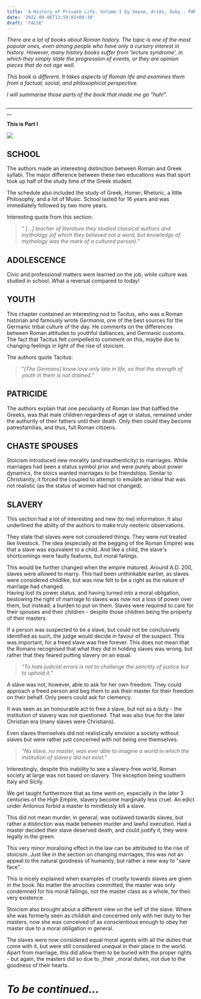 ```yaml
---
title: 'A History of Private Life, Volume I by Veyne, Ariès, Duby - PART I'
date: '2022-09-06T13:59:01+09:30'
draft: 'FALSE'
---
```

_There are a lot of books about Roman history. The topic is one of the most popular ones, even among people who have only a cursory interest in history. However, many history books suffer from 'lecture syndrome', in which they simply state the progression of events, or they are opinion pieces that do not age well._

_This book is different. It takes aspects of Roman life and examines them from a factual, social, and philosophical perspective._

_I will summarise those parts of the book that made me go "huh!"._

_\_\_\_\_\_\_\_\_\_\_\_\_\_\_\_\_\_\_\_\_\_\_\_\_\_\_\_\_\_\_\_\_\_\_\_\_\_\_\_\_\_\_\_\_\_\_\_\_\_\_\_\_\_\_\_\_\_\_\_\_\_\_\_\_\_\_\_\_\_\_\_\_\_\_\_\_\_\_\_\__

**This is Part I**

![](/images/uploads/peter-chiykowski-oah6e5s1fvu-unsplash.jpg)



## SCHOOL

The authors made an interesting distinction between Roman and Greek syllabi. The major difference between these two educations was that sport took up half of the study time of the Greek student. 

The schedule also included the study of Greek, Homer, Rhetoric, a little Philosophy, and a lot of Music. School lasted for 16 years and was immediately followed by two more years. 

Interesting quote from this section:

> _" \[...] teacher of literature they studied classical authors and mythology (of which they believed not a word, but knowledge of mythology was the mark of a cultured person)."_

## ADOLESCENCE

Civic and professional matters were learned on the job, while culture was studied in school. What a reversal compared to today!

## YOUTH

This chapter contained an interesting nod to Tacitus, who was a Roman historian and famously wrote _Germania_, one of the best sources for the Germanic tribal culture of the day. He comments on the differences between Roman attitudes to youthful dalliances, and Germanic customs. The fact that Tacitus felt compelled to comment on this, maybe due to changing feelings in light of the rise of stoicism.

The authors quote Tacitus: 

> "_\[The Germans] know love only late in life, so that the strength of youth in them is not drained."_

## PATRICIDE

The authors explain that one peculiarity of Roman law that baffled the Greeks, was that male children regardless of age or status, remained under the authority of their fathers until their death. Only then could they become patresfamilias, and thus, full Roman citizens.

## CHASTE SPOUSES

Stoicism introduced new morality (and inauthenticity) to marriages. While marriages had been a status symbol prior and were purely about power dynamics, the stoics wanted marriages to be friendships. Similar to Christianity, it forced the coupled to attempt to emulate an ideal that was not realistic (as the status of women had not changed).

## SLAVERY

This section had a lot of interesting and new (to me) information. It also underlined the ability of the authors to make truly neoteric observations.

They state that slaves were not considered things. They were not treated like livestock. The idea (especially at the begging of the Roman Empire) was that a slave was equivalent to a child. And like a child, the slave's shortcomings were faulty features, but moral failings. 

This would be further changed when the empire matured. Around A.D. 200, slaves were allowed to marry. This had been unthinkable earlier, as slaves were considered childlike, but was now felt to be a right as the nature of marriage had changed. \
Having lost its power status, and having turned into a moral obligation, bestowing the right of marriage to slaves was now not a loss of power over them, but instead, a burden to put on them. Slaves were required to care for their spouses and their children - despite those children being the property of their masters.

If a person was suspected to be a slave, but could not be conclusively identified as such, the judge would decide in favour of the suspect. This was important, for a freed slave was free forever. This does not mean that the Romans recognised that what they did in holding slaves was wrong, but rather that they feared putting slavery on an equal.

> _"To hate judicial errors is not to challenge the sanctity of justice but to uphold it."_

A slave was not, however, able to ask for her own freedom. They could approach a freed person and beg them to ask their master for their freedom on their behalf. Only peers could ask for clemency. 

It was seen as an honourable act to free a slave, but not as a duty - the institution of slavery was not questioned. That was also true for the later Christian era (many slaves were Christians).

Even slaves themselves did not realistically envision a society without slaves but were rather just concerned with not being one themselves.

> _"No slave, no master, was ever able to imagine a world in which the institution of slavery did not exist."_

Interestingly, despite this inability to see a slavery-free world, Roman society at large was not based on slavery. The exception being southern Italy and Sicily.

We get taught furthermore that as time went on, especially in the later 3 centuries of the High Empire, slavery become marginally less cruel. An edict under Antonius forbid a master to mindlessly kill a slave.

This did not mean murder, in general, was outlawed towards slaves, but rather a distinction was made between murder and lawful execution. Had a master decided their slave deserved death, and could justify it, they were legally in the green.

This very minor moralising effect in the law can be attributed to the rise of stoicism. Just like in the section on changing marriages, this was not an appeal to the natural goodness of humanity, but rather a new way to "save face".

This is nicely explained when examples of cruelty towards slaves are given in the book. No matter the atrocities committed, the master was only condemned for his moral failings, not the master class as a whole, for their very existence.

Stoicism also brought about a different view on the self of the slave. Where she was formerly seen as childish and concerned only with her duty to her masters, now she was conceived of as conscientious enough to obey her master due to a moral obligation in general. 

The slaves were now considered equal moral agents with all the duties that come with it, but were still considered unequal in their place in the world. Apart from marriage, this did allow them to be buried with the proper rights - but again, the masters did so due to _their _moral duties, not due to the goodness of their hearts.



# _To be continued..._
